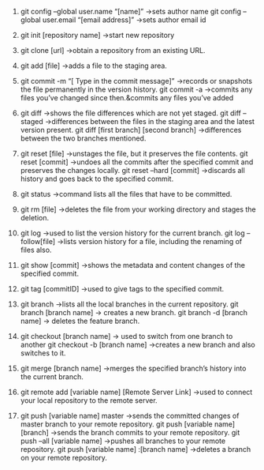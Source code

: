 1.  git config –global user.name “[name]” ->sets author name
    git config –global user.email “[email address]” ->sets author email id

2.  git init [repository name] ->start new repository

3.  git clone [url] ->obtain a repository from an existing URL.

4.  git add [file] ->adds a file to the staging area.

5.  git commit -m “[ Type in the commit message]” ->records or snapshots the file permanently in the version history.
    git commit -a ->commits any files you’ve changed since then.&commits any files you’ve added

6.  git diff ->shows the file differences which are not yet staged.
    git diff –staged ->differences between the files in the staging area and the latest version present.
    git diff [first branch] [second branch] ->differences between the two branches mentioned.

7.  git reset [file] ->unstages the file, but it preserves the file contents.
    git reset [commit] ->undoes all the commits after the specified commit and preserves the changes locally.
    git reset –hard [commit] ->discards all history and goes back to the specified commit.

8.  git status ->command lists all the files that have to be committed.

9.  git rm [file] ->deletes the file from your working directory and stages the deletion.

10. git log ->used to list the version history for the current branch.
    git log –follow[file] ->lists version history for a file, including the renaming of files also.

11. git show [commit] ->shows the metadata and content changes of the specified commit.

12. git tag [commitID] ->used to give tags to the specified commit.

13. git branch ->lists all the local branches in the current repository.
    git branch [branch name] -> creates a new branch.
    git branch -d [branch name] -> deletes the feature branch.

14. git checkout [branch name] -> used to switch from one branch to another
    git checkout -b [branch name] ->creates a new branch and also switches to it.

15. git merge [branch name] ->merges the specified branch’s history into the current branch.

16. git remote add [variable name] [Remote Server Link] ->used to connect your local repository to the remote server.

17. git push [variable name] master ->sends the committed changes of master branch to your remote repository.
    git push [variable name] [branch] ->sends the branch commits to your remote repository.
    git push –all [variable name] ->pushes all branches to your remote repository.
    git push [variable name] :[branch name] ->deletes a branch on your remote repository.